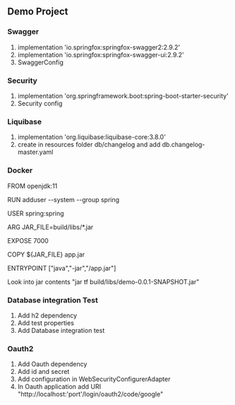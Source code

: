 ## Demo Project

### Swagger
1. implementation 'io.springfox:springfox-swagger2:2.9.2'
2. implementation 'io.springfox:springfox-swagger-ui:2.9.2'
3. SwaggerConfig


### Security
1. implementation 'org.springframework.boot:spring-boot-starter-security' 
2. Security config 

### Liquibase
1. implementation 'org.liquibase:liquibase-core:3.8.0'
2. create in resources folder db/changelog and add db.changelog-master.yaml


### Docker 
FROM openjdk:11

RUN adduser --system --group spring

USER spring:spring

ARG JAR_FILE=build/libs/*.jar

EXPOSE 7000

COPY ${JAR_FILE} app.jar

ENTRYPOINT ["java","-jar","/app.jar"]


Look into jar contents "jar tf build/libs/demo-0.0.1-SNAPSHOT.jar"


### Database integration Test
1. Add h2 dependency
2. Add test properties
3. Add Database integration test


### Oauth2
1. Add Oauth dependency
2. Add id and secret
3. Add configuration in WebSecurityConfigurerAdapter
4. In Oauth application add URI "http://localhost:'port'/login/oauth2/code/google"

